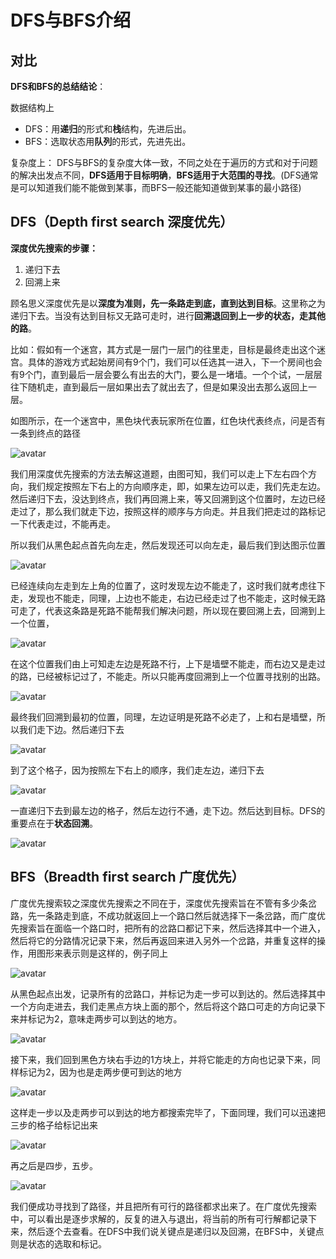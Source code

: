 # DFS与BFS介绍

## 对比

**DFS和BFS的总结结论**：

数据结构上

* DFS：用**递归**的形式和**栈**结构，先进后出。
* BFS：选取状态用**队列**的形式，先进先出。

复杂度上： DFS与BFS的复杂度大体一致，不同之处在于遍历的方式和对于问题的解决出发点不同，**DFS适用于目标明确**，**BFS适用于大范围的寻找**。(DFS通常是可以知道我们能不能做到某事，而BFS一般还能知道做到某事的最小路径)

## DFS（Depth first search 深度优先）

**深度优先搜索的步骤：**

1. 递归下去
2. 回溯上来

顾名思义深度优先是以**深度为准则，先一条路走到底，直到达到目标**。这里称之为递归下去。当没有达到目标又无路可走时，进行**回溯退回到上一步的状态，走其他的路**。

​	比如：假如有一个迷宫，其方式是一层门一层门的往里走，目标是最终走出这个迷宫。具体的游戏方式起始房间有9个门，我们可以任选其一进入，下一个房间也会有9个门，直到最后一层会要么有出去的大门，要么是一堵墙。一个个试，一层层往下随机走，直到最后一层如果出去了就出去了，但是如果没出去那么返回上一层。

如图所示，在一个迷宫中，黑色块代表玩家所在位置，红色块代表终点，问是否有一条到终点的路径

![avatar](https://github.com/craftlook/Hello-World/blob/craftlook-Hello-World/image/dfs-1.png)

我们用深度优先搜索的方法去解这道题，由图可知，我们可以走上下左右四个方向，我们规定按照左下右上的方向顺序走，即，如果左边可以走，我们先走左边。然后递归下去，没达到终点，我们再回溯上来，等又回溯到这个位置时，左边已经走过了，那么我们就走下边，按照这样的顺序与方向走。并且我们把走过的路标记一下代表走过，不能再走。

所以我们从黑色起点首先向左走，然后发现还可以向左走，最后我们到达图示位置

![avatar](https://github.com/craftlook/Hello-World/blob/craftlook-Hello-World/image/dfs-2.png)

已经连续向左走到左上角的位置了，这时发现左边不能走了，这时我们就考虑往下走，发现也不能走，同理，上边也不能走，右边已经走过了也不能走，这时候无路可走了，代表这条路是死路不能帮我们解决问题，所以现在要回溯上去，回溯到上一个位置，

![avatar](https://github.com/craftlook/Hello-World/blob/craftlook-Hello-World/image/dfs-3.png)

在这个位置我们由上可知走左边是死路不行，上下是墙壁不能走，而右边又是走过的路，已经被标记过了，不能走。所以只能再度回溯到上一个位置寻找别的出路。

![avatar](https://github.com/craftlook/Hello-World/blob/craftlook-Hello-World/image/dfs-4.png)

最终我们回溯到最初的位置，同理，左边证明是死路不必走了，上和右是墙壁，所以我们走下边。然后递归下去

![avatar](https://github.com/craftlook/Hello-World/blob/craftlook-Hello-World/image/dfs-5.png)

到了这个格子，因为按照左下右上的顺序，我们走左边，递归下去

![avatar](https://github.com/craftlook/Hello-World/blob/craftlook-Hello-World/image/dfs-6.png)

一直递归下去到最左边的格子，然后左边行不通，走下边。然后达到目标。DFS的重要点在于**状态回溯**。

![avatar](https://github.com/craftlook/Hello-World/blob/craftlook-Hello-World/image/dfs-7.png)

## BFS（Breadth first search 广度优先）

广度优先搜索较之深度优先搜索之不同在于，深度优先搜索旨在不管有多少条岔路，先一条路走到底，不成功就返回上一个路口然后就选择下一条岔路，而广度优先搜索旨在面临一个路口时，把所有的岔路口都记下来，然后选择其中一个进入，然后将它的分路情况记录下来，然后再返回来进入另外一个岔路，并重复这样的操作，用图形来表示则是这样的，例子同上

![avatar](https://github.com/craftlook/Hello-World/blob/craftlook-Hello-World/image/bfs-1.png)

从黑色起点出发，记录所有的岔路口，并标记为走一步可以到达的。然后选择其中一个方向走进去，我们走黑点方块上面的那个，然后将这个路口可走的方向记录下来并标记为2，意味走两步可以到达的地方。

![avatar](https://github.com/craftlook/Hello-World/blob/craftlook-Hello-World/image/bfs-2.png)

接下来，我们回到黑色方块右手边的1方块上，并将它能走的方向也记录下来，同样标记为2，因为也是走两步便可到达的地方

![avatar](https://github.com/craftlook/Hello-World/blob/craftlook-Hello-World/image/bfs-3.png)

这样走一步以及走两步可以到达的地方都搜索完毕了，下面同理，我们可以迅速把三步的格子给标记出来

![avatar](https://github.com/craftlook/Hello-World/blob/craftlook-Hello-World/image/bfs-4.png)

再之后是四步，五步。

![avatar](https://github.com/craftlook/Hello-World/blob/craftlook-Hello-World/image/bfs-5.png)

我们便成功寻找到了路径，并且把所有可行的路径都求出来了。在广度优先搜索中，可以看出是逐步求解的，反复的进入与退出，将当前的所有可行解都记录下来，然后逐个去查看。在DFS中我们说关键点是递归以及回溯，在BFS中，关键点则是状态的选取和标记。
